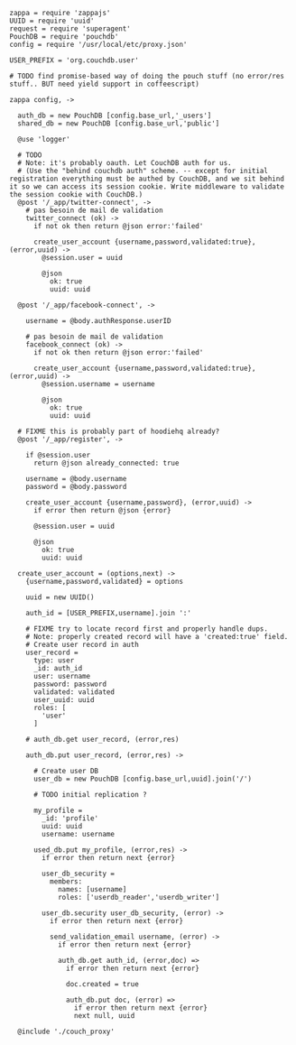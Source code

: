     zappa = require 'zappajs'
    UUID = require 'uuid'
    request = require 'superagent'
    PouchDB = require 'pouchdb'
    config = require '/usr/local/etc/proxy.json'

    USER_PREFIX = 'org.couchdb.user'

    # TODO find promise-based way of doing the pouch stuff (no error/res stuff.. BUT need yield support in coffeescript)

    zappa config, ->

      auth_db = new PouchDB [config.base_url,'_users']
      shared_db = new PouchDB [config.base_url,'public']

      @use 'logger'

      # TODO
      # Note: it's probably oauth. Let CouchDB auth for us.
      # (Use the "behind couchdb auth" scheme. -- except for initial registration everything must be authed by CouchDB, and we sit behind it so we can access its session cookie. Write middleware to validate the session cookie with CouchDB.)
      @post '/_app/twitter-connect', ->
        # pas besoin de mail de validation
        twitter_connect (ok) ->
          if not ok then return @json error:'failed'

          create_user_account {username,password,validated:true}, (error,uuid) ->
            @session.user = uuid

            @json
              ok: true
              uuid: uuid

      @post '/_app/facebook-connect', ->

        username = @body.authResponse.userID

        # pas besoin de mail de validation
        facebook_connect (ok) ->
          if not ok then return @json error:'failed'

          create_user_account {username,password,validated:true}, (error,uuid) ->
            @session.username = username

            @json
              ok: true
              uuid: uuid

      # FIXME this is probably part of hoodiehq already?
      @post '/_app/register', ->

        if @session.user
          return @json already_connected: true

        username = @body.username
        password = @body.password

        create_user_account {username,password}, (error,uuid) ->
          if error then return @json {error}

          @session.user = uuid

          @json
            ok: true
            uuid: uuid

      create_user_account = (options,next) ->
        {username,password,validated} = options

        uuid = new UUID()

        auth_id = [USER_PREFIX,username].join ':'

        # FIXME try to locate record first and properly handle dups.
        # Note: properly created record will have a 'created:true' field.
        # Create user record in auth
        user_record =
          type: user
          _id: auth_id
          user: username
          password: password
          validated: validated
          user_uuid: uuid
          roles: [
            'user'
          ]

        # auth_db.get user_record, (error,res)

        auth_db.put user_record, (error,res) ->

          # Create user DB
          user_db = new PouchDB [config.base_url,uuid].join('/')

          # TODO initial replication ?

          my_profile =
            _id: 'profile'
            uuid: uuid
            username: username

          used_db.put my_profile, (error,res) ->
            if error then return next {error}

            user_db_security =
              members:
                names: [username]
                roles: ['userdb_reader','userdb_writer']

            user_db.security user_db_security, (error) ->
              if error then return next {error}

              send_validation_email username, (error) ->
                if error then return next {error}

                auth_db.get auth_id, (error,doc) =>
                  if error then return next {error}

                  doc.created = true

                  auth_db.put doc, (error) =>
                    if error then return next {error}
                    next null, uuid

      @include './couch_proxy'
